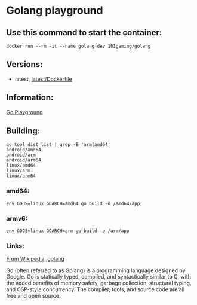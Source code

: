 # Golang playground

## Use this command to start the container: 

```
docker run --rm -it --name golang-dev 181gaming/golang
```

## Versions:

* latest, [latest/Dockerfile](https://github.com/nicholashoule/docker/tree/master/golang/)

## Information:

[Go Playground](https://play.golang.org/)

## Building:

```
go tool dist list | grep -E 'arm|amd64'
android/amd64
android/arm
android/arm64
linux/amd64
linux/arm
linux/arm64
```

### amd64:

```
env GOOS=linux GOARCH=amd64 go build -o /amd64/app
```

### armv6:

```
env GOOS=linux GOARCH=arm go build -o /arm/app
```

### Links:

[From Wikipedia, golang](https://en.wikipedia.org/wiki/Go_%28programming_language%29)

Go (often referred to as Golang) is a programming language designed by Google. Go is statically typed, compiled, and syntactically similar to C, with the added benefits of memory safety, garbage collection, structural typing, and CSP-style concurrency. The compiler, tools, and source code are all free and open source.
